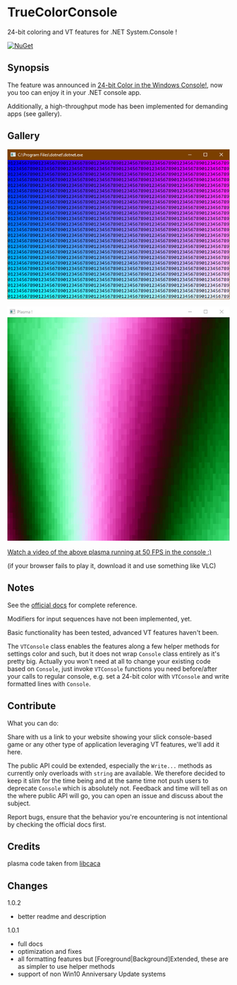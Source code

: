 # TrueColorConsole

24-bit coloring and VT features for .NET System.Console !

[![NuGet](https://img.shields.io/badge/nuget-v1.0.1-blue.svg)](https://www.nuget.org/packages/TrueColorConsole/)

## Synopsis

The feature was announced in [24-bit Color in the Windows Console!](https://blogs.msdn.microsoft.com/commandline/2016/09/22/24-bit-color-in-the-windows-console/), now you too can enjoy it in your .NET console app.

Additionally, a high-throughput mode has been implemented for demanding apps (see gallery).

## Gallery

![](https://github.com/aybe/TrueColorConsole/raw/master/example1.png)


![](https://github.com/aybe/TrueColorConsole/raw/master/example3.png)

[Watch a video of the above plasma running at 50 FPS in the console :)](https://github.com/aybe/TrueColorConsole/raw/master/example3.webm)

(if your browser fails to play it, download it and use something like VLC)

## Notes

See the [official docs](https://docs.microsoft.com/en-us/windows/console/console-virtual-terminal-sequences) for complete reference.

Modifiers for input sequences have not been implemented, yet.

Basic functionality has been tested, advanced VT features haven't been.

The `VTConsole` class enables the features along a few helper methods for settings color and such, but it does not wrap `Console` class entirely as it's pretty big. Actually you won't need at all to change your existing code based on `Console`, just invoke `VTConsole` functions you need before/after your calls to regular console, e.g. set a 24-bit color with `VTConsole` and write formatted lines with `Console`.

## Contribute

What you can do:

Share with us a link to your website showing your slick console-based game or any other type of application leveraging VT features, we'll add it here.

The public API could be extended, especially the `Write...` methods as currently only overloads with `string` are available. We therefore decided to keep it slim for the time being and at the same time not push users to deprecate `Console` which is absolutely not. Feedback and time will tell as on the where public API will go, you can open an issue and discuss about the subject.

Report bugs, ensure that the behavior you're encountering is not intentional by checking the official docs first.

## Credits

plasma code taken from [libcaca](http://caca.zoy.org/wiki/libcaca) 

## Changes

1.0.2
 - better readme and description
 
1.0.1

- full docs
- optimization and fixes
- all formatting features but [Foreground|Background]Extended, these are as simpler to use helper methods
- support of non Win10 Anniversary Update systems
